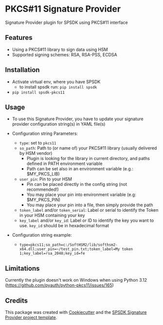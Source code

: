 
PKCS#11 Signature Provider
==========================

Signature Provider plugin for SPSDK using PKCS#11 interface


Features
--------

* Using a PKCS#11 library to sign data using HSM
* Supported signing schemes: RSA, RSA-PSS, ECDSA

Installation
------------

* Activate virtual env, where you have SPSDK
    - to install spsdk run: `pip install spsdk`
* `pip install spsdk-pkcs11`


Usage
-----

* To use this Signature Provider, you have to update your signature provider configuration string(s) in YAML file(s)
* Configuration string Parameters:
    - `type`: set to `pkcs11`
    - `so_path`: Path to (or name of) your PKCS#11 library (usually delivered by HSM vendor)
        - Plugin is looking for the library in current directory, and paths defined in PATH environment variable
        - Path can be set also in an environment variable (e.g.: $MY_PKCS_LIB)
    - `user_pin`: Pin to your HSM
        - Pin can be placed directly in the config string (not recommended!)
        - You may place your pin into environment variable (e.g: $MY_PKCS_PIN)
        - You may place your pin into a file, then simply provide the path
    - `token_label` and/or `token_serial`: Label or serial to identify the Token in your HSM containing your key
    - `key_label` and/or `key_id`: Label or ID to identify the key you want to use. `key_id` should be in hexadecimal format

* Configuration string example:
    - `type=pkcs11;so_path=c:/SoftHSM2/lib/softhsm2-x64.dll;user_pin=~/test_pin.txt;token_label=My token 1;key_label=rsa_2048;key_id=fe`

Limitations
-----------

Currently the plugin doesn't work on Windows when using Python 3.12 (https://github.com/pyauth/python-pkcs11/issues/165)


Credits
-------

This package was created with [Cookiecutter](https://github.com/audreyr/cookiecutter) and the [SPSDK Signature Provider project template](https://github.com/nxp-mcuxpresso/spsdk/blob/master/examples/plugins/templates/cookiecutter-spsdk-sp-plugin.zip).
